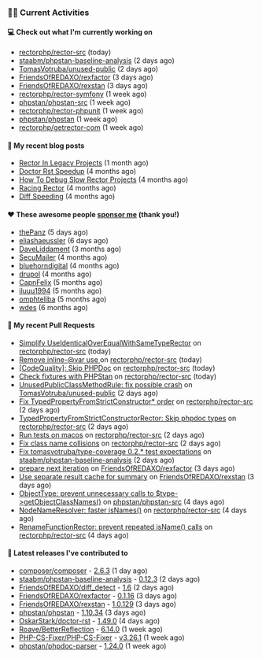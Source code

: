 ### 👨‍💻 Current Activities


#### 💻 Check out what I'm currently working on

- [rectorphp/rector-src](https://github.com/rectorphp/rector-src) (today)
- [staabm/phpstan-baseline-analysis](https://github.com/staabm/phpstan-baseline-analysis) (2 days ago)
- [TomasVotruba/unused-public](https://github.com/TomasVotruba/unused-public) (2 days ago)
- [FriendsOfREDAXO/rexfactor](https://github.com/FriendsOfREDAXO/rexfactor) (3 days ago)
- [FriendsOfREDAXO/rexstan](https://github.com/FriendsOfREDAXO/rexstan) (3 days ago)
- [rectorphp/rector-symfony](https://github.com/rectorphp/rector-symfony) (1 week ago)
- [phpstan/phpstan-src](https://github.com/phpstan/phpstan-src) (1 week ago)
- [rectorphp/rector-phpunit](https://github.com/rectorphp/rector-phpunit) (1 week ago)
- [phpstan/phpstan](https://github.com/phpstan/phpstan) (1 week ago)
- [rectorphp/getrector-com](https://github.com/rectorphp/getrector-com) (1 week ago)


#### 📜 My recent blog posts

- [Rector In Legacy Projects](https://staabm.github.io/2023/07/23/rector-in-legacy-projects.html) (1 month ago)
- [Doctor Rst Speedup](https://staabm.github.io/2023/05/18/doctor-rst-speedup.html) (4 months ago)
- [How To Debug Slow Rector Projects](https://staabm.github.io/2023/05/10/how-to-debug-slow-rector-projects.html) (4 months ago)
- [Racing Rector](https://staabm.github.io/2023/05/06/racing-rector.html) (4 months ago)
- [Diff Speeding](https://staabm.github.io/2023/05/01/diff-speeding.html) (4 months ago)


#### ❤️ These awesome people [sponsor me](https://github.com/sponsors/staabm) (thank you!)

- [thePanz](https://github.com/thePanz) (5 days ago)
- [eliashaeussler](https://github.com/eliashaeussler) (6 days ago)
- [DaveLiddament](https://github.com/DaveLiddament) (3 months ago)
- [SecuMailer](https://github.com/SecuMailer) (4 months ago)
- [bluehorndigital](https://github.com/bluehorndigital) (4 months ago)
- [drupol](https://github.com/drupol) (4 months ago)
- [CapnFelix](https://github.com/CapnFelix) (5 months ago)
- [iluuu1994](https://github.com/iluuu1994) (5 months ago)
- [omphteliba](https://github.com/omphteliba) (5 months ago)
- [wdes](https://github.com/wdes) (6 months ago)


#### 🔨 My recent Pull Requests

- [Simplify UseIdenticalOverEqualWithSameTypeRector](https://github.com/rectorphp/rector-src/pull/5029) on [rectorphp/rector-src](https://github.com/rectorphp/rector-src) (today)
- [Remove inline-@var use ](https://github.com/rectorphp/rector-src/pull/5028) on [rectorphp/rector-src](https://github.com/rectorphp/rector-src) (today)
- [[CodeQuality]: Skip PHPDoc](https://github.com/rectorphp/rector-src/pull/5027) on [rectorphp/rector-src](https://github.com/rectorphp/rector-src) (today)
- [Check fixtures with PHPStan](https://github.com/rectorphp/rector-src/pull/5026) on [rectorphp/rector-src](https://github.com/rectorphp/rector-src) (today)
- [UnusedPublicClassMethodRule: fix possible crash](https://github.com/TomasVotruba/unused-public/pull/90) on [TomasVotruba/unused-public](https://github.com/TomasVotruba/unused-public) (2 days ago)
- [Fix TypedPropertyFromStrictConstructor* order](https://github.com/rectorphp/rector-src/pull/5021) on [rectorphp/rector-src](https://github.com/rectorphp/rector-src) (2 days ago)
- [TypedPropertyFromStrictConstructorRector: Skip phpdoc types](https://github.com/rectorphp/rector-src/pull/5020) on [rectorphp/rector-src](https://github.com/rectorphp/rector-src) (2 days ago)
- [Run tests on macos](https://github.com/rectorphp/rector-src/pull/5019) on [rectorphp/rector-src](https://github.com/rectorphp/rector-src) (2 days ago)
- [Fix class name collisions](https://github.com/rectorphp/rector-src/pull/5018) on [rectorphp/rector-src](https://github.com/rectorphp/rector-src) (2 days ago)
- [Fix tomasvotruba/type-coverage 0.2.* test expectations](https://github.com/staabm/phpstan-baseline-analysis/pull/139) on [staabm/phpstan-baseline-analysis](https://github.com/staabm/phpstan-baseline-analysis) (2 days ago)
- [prepare next iteration](https://github.com/FriendsOfREDAXO/rexfactor/pull/124) on [FriendsOfREDAXO/rexfactor](https://github.com/FriendsOfREDAXO/rexfactor) (3 days ago)
- [Use separate result cache for summary](https://github.com/FriendsOfREDAXO/rexstan/pull/580) on [FriendsOfREDAXO/rexstan](https://github.com/FriendsOfREDAXO/rexstan) (3 days ago)
- [ObjectType: prevent unnecessary calls to $type-&gt;getObjectClassNames()](https://github.com/phpstan/phpstan-src/pull/2619) on [phpstan/phpstan-src](https://github.com/phpstan/phpstan-src) (4 days ago)
- [NodeNameResolver: faster isNames()](https://github.com/rectorphp/rector-src/pull/5004) on [rectorphp/rector-src](https://github.com/rectorphp/rector-src) (4 days ago)
- [RenameFunctionRector: prevent repeated isName() calls](https://github.com/rectorphp/rector-src/pull/5003) on [rectorphp/rector-src](https://github.com/rectorphp/rector-src) (4 days ago)


#### 🔭 Latest releases I've contributed to

- [composer/composer](https://github.com/composer/composer) - [2.6.3](https://github.com/composer/composer/releases/tag/2.6.3) (1 day ago)
- [staabm/phpstan-baseline-analysis](https://github.com/staabm/phpstan-baseline-analysis) - [0.12.3](https://github.com/staabm/phpstan-baseline-analysis/releases/tag/0.12.3) (2 days ago)
- [FriendsOfREDAXO/diff_detect](https://github.com/FriendsOfREDAXO/diff_detect) - [1.6](https://github.com/FriendsOfREDAXO/diff_detect/releases/tag/1.6) (2 days ago)
- [FriendsOfREDAXO/rexfactor](https://github.com/FriendsOfREDAXO/rexfactor) - [0.1.16](https://github.com/FriendsOfREDAXO/rexfactor/releases/tag/0.1.16) (3 days ago)
- [FriendsOfREDAXO/rexstan](https://github.com/FriendsOfREDAXO/rexstan) - [1.0.129](https://github.com/FriendsOfREDAXO/rexstan/releases/tag/1.0.129) (3 days ago)
- [phpstan/phpstan](https://github.com/phpstan/phpstan) - [1.10.34](https://github.com/phpstan/phpstan/releases/tag/1.10.34) (3 days ago)
- [OskarStark/doctor-rst](https://github.com/OskarStark/doctor-rst) - [1.49.0](https://github.com/OskarStark/doctor-rst/releases/tag/1.49.0) (4 days ago)
- [Roave/BetterReflection](https://github.com/Roave/BetterReflection) - [6.14.0](https://github.com/Roave/BetterReflection/releases/tag/6.14.0) (1 week ago)
- [PHP-CS-Fixer/PHP-CS-Fixer](https://github.com/PHP-CS-Fixer/PHP-CS-Fixer) - [v3.26.1](https://github.com/PHP-CS-Fixer/PHP-CS-Fixer/releases/tag/v3.26.1) (1 week ago)
- [phpstan/phpdoc-parser](https://github.com/phpstan/phpdoc-parser) - [1.24.0](https://github.com/phpstan/phpdoc-parser/releases/tag/1.24.0) (1 week ago)
